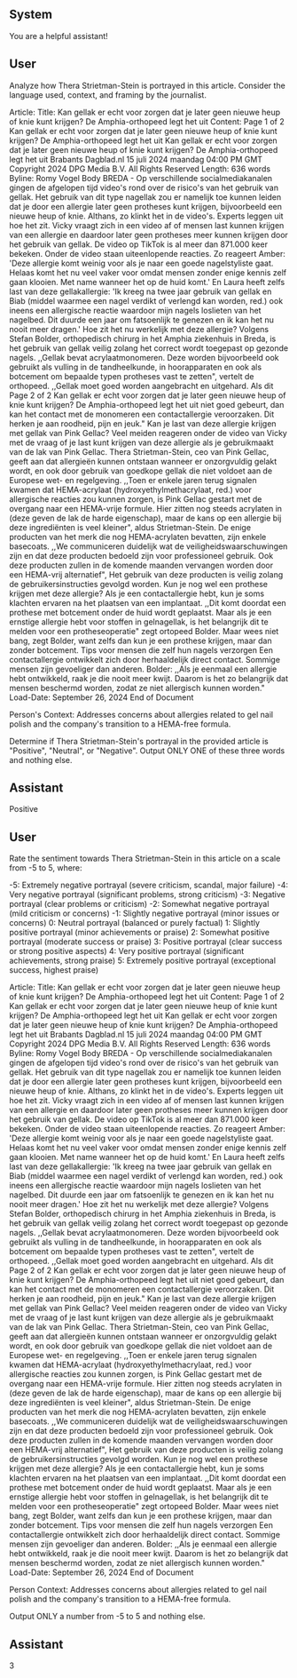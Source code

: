 ## System

You are a helpful assistant!

## User


Analyze how Thera Strietman-Stein is portrayed in this article. Consider the language used, context, and framing by the journalist.

Article:
Title: Kan gellak er echt voor zorgen dat je later geen nieuwe heup of knie kunt krijgen? De Amphia-orthopeed legt het uit
Content: Page 1 of 2
Kan gellak er echt voor zorgen dat je later geen nieuwe heup of knie kunt krijgen? De Amphia-orthopeed legt 
het uit
Kan gellak er echt voor zorgen dat je later geen nieuwe heup of knie kunt 
krijgen? De Amphia-orthopeed legt het uit
Brabants Dagblad.nl
15 juli 2024 maandag 04:00 PM GMT
Copyright 2024 DPG Media B.V. All Rights Reserved
Length: 636 words
Byline: Romy Vogel
Body
BREDA - Op verschillende socialmediakanalen gingen de afgelopen tijd video's rond over de risico's van het 
gebruik van gellak. Het gebruik van dit type nagellak zou er namelijk toe kunnen leiden dat je door een allergie 
later geen protheses kunt krijgen, bijvoorbeeld een nieuwe heup of knie. Althans, zo klinkt het in de video's. Experts 
leggen uit hoe het zit.
Vicky vraagt zich in een video af of mensen last kunnen krijgen van een allergie en daardoor later geen protheses 
meer kunnen krijgen door het gebruik van gellak. De video op TikTok is al meer dan 871.000 keer bekeken. Onder 
de video staan uiteenlopende reacties.
Zo reageert Amber: 'Deze allergie komt weinig voor als je naar een goede nagelstyliste gaat. Helaas komt het nu 
veel vaker voor omdat mensen zonder enige kennis zelf gaan klooien. Met name wanneer het op de huid komt.' En 
Laura heeft zelfs last van deze gellakallergie: 'Ik kreeg na twee jaar gebruik van gellak en Biab (middel waarmee 
een nagel verdikt of verlengd kan worden, red.) ook ineens een allergische reactie waardoor mijn nagels loslieten 
van het nagelbed. Dit duurde een jaar om fatsoenlijk te genezen en ik kan het nu nooit meer dragen.'
Hoe zit het nu werkelijk met deze allergie?
Volgens Stefan Bolder, orthopedisch chirurg in het Amphia ziekenhuis in Breda, is het gebruik van gellak veilig 
zolang het correct wordt toegepast op gezonde nagels. ,,Gellak bevat acrylaatmonomeren. Deze worden 
bijvoorbeeld ook gebruikt als vulling in de tandheelkunde, in hoorapparaten en ook als botcement om bepaalde 
typen protheses vast te zetten", vertelt de orthopeed. ,,Gellak moet goed worden aangebracht en uitgehard. Als dit 
Page 2 of 2
Kan gellak er echt voor zorgen dat je later geen nieuwe heup of knie kunt krijgen? De Amphia-orthopeed legt 
het uit
niet goed gebeurt, dan kan het contact met de monomeren een contactallergie veroorzaken. Dit herken je aan 
roodheid, pijn en jeuk."
Kan je last van deze allergie krijgen met gellak van Pink Gellac?
Veel meiden reageren onder de video van Vicky met de vraag of je last kunt krijgen van deze allergie als je 
gebruikmaakt van de lak van Pink Gellac. Thera Strietman-Stein, ceo van Pink Gellac, geeft aan dat allergieën 
kunnen ontstaan wanneer er onzorgvuldig gelakt wordt, en ook door gebruik van goedkope gellak die niet voldoet 
aan de Europese wet- en regelgeving. ,,Toen er enkele jaren terug signalen kwamen dat HEMA-acrylaat 
(hydroxyethylmethacrylaat, red.) voor allergische reacties zou kunnen zorgen, is Pink Gellac gestart met de 
overgang naar een HEMA-vrije formule. Hier zitten nog steeds acrylaten in (deze geven de lak de harde 
eigenschap), maar de kans op een allergie bij deze ingrediënten is veel kleiner", aldus Strietman-Stein.
De enige producten van het merk die nog HEMA-acrylaten bevatten, zijn enkele basecoats. ,,We communiceren 
duidelijk wat de veiligheidswaarschuwingen zijn en dat deze producten bedoeld zijn voor professioneel gebruik. 
Ook deze producten zullen in de komende maanden vervangen worden door een HEMA-vrij alternatief", Het 
gebruik van deze producten is veilig zolang de gebruikersinstructies gevolgd worden.
Kun je nog wel een prothese krijgen met deze allergie?
Als je een contactallergie hebt, kun je soms klachten ervaren na het plaatsen van een implantaat. ,,Dit komt doordat 
een prothese met botcement onder de huid wordt geplaatst. Maar als je een ernstige allergie hebt voor stoffen in 
gelnagellak, is het belangrijk dit te melden voor een protheseoperatie" zegt ortopeed Bolder. Maar wees niet bang, 
zegt Bolder, want zelfs dan kun je een prothese krijgen, maar dan zonder botcement.
Tips voor mensen die zelf hun nagels verzorgen
Een contactallergie ontwikkelt zich door herhaaldelijk direct contact. Sommige mensen zijn gevoeliger dan anderen. 
Bolder: ,,Als je eenmaal een allergie hebt ontwikkeld, raak je die nooit meer kwijt. Daarom is het zo belangrijk dat 
mensen beschermd worden, zodat ze niet allergisch kunnen worden."
Load-Date: September 26, 2024
End of Document

Person's Context: Addresses concerns about allergies related to gel nail polish and the company's transition to a HEMA-free formula.

Determine if Thera Strietman-Stein's portrayal in the provided article is "Positive", "Neutral", or "Negative".
Output ONLY ONE of these three words and nothing else.


## Assistant

Positive

## User


Rate the sentiment towards Thera Strietman-Stein in this article on a scale from -5 to 5, where:

-5: Extremely negative portrayal (severe criticism, scandal, major failure)
-4: Very negative portrayal (significant problems, strong criticism)
-3: Negative portrayal (clear problems or criticism)
-2: Somewhat negative portrayal (mild criticism or concerns)
-1: Slightly negative portrayal (minor issues or concerns)
0: Neutral portrayal (balanced or purely factual)
1: Slightly positive portrayal (minor achievements or praise)
2: Somewhat positive portrayal (moderate success or praise)
3: Positive portrayal (clear success or strong positive aspects)
4: Very positive portrayal (significant achievements, strong praise)
5: Extremely positive portrayal (exceptional success, highest praise)

Article:
Title: Kan gellak er echt voor zorgen dat je later geen nieuwe heup of knie kunt krijgen? De Amphia-orthopeed legt het uit
Content: Page 1 of 2
Kan gellak er echt voor zorgen dat je later geen nieuwe heup of knie kunt krijgen? De Amphia-orthopeed legt 
het uit
Kan gellak er echt voor zorgen dat je later geen nieuwe heup of knie kunt 
krijgen? De Amphia-orthopeed legt het uit
Brabants Dagblad.nl
15 juli 2024 maandag 04:00 PM GMT
Copyright 2024 DPG Media B.V. All Rights Reserved
Length: 636 words
Byline: Romy Vogel
Body
BREDA - Op verschillende socialmediakanalen gingen de afgelopen tijd video's rond over de risico's van het 
gebruik van gellak. Het gebruik van dit type nagellak zou er namelijk toe kunnen leiden dat je door een allergie 
later geen protheses kunt krijgen, bijvoorbeeld een nieuwe heup of knie. Althans, zo klinkt het in de video's. Experts 
leggen uit hoe het zit.
Vicky vraagt zich in een video af of mensen last kunnen krijgen van een allergie en daardoor later geen protheses 
meer kunnen krijgen door het gebruik van gellak. De video op TikTok is al meer dan 871.000 keer bekeken. Onder 
de video staan uiteenlopende reacties.
Zo reageert Amber: 'Deze allergie komt weinig voor als je naar een goede nagelstyliste gaat. Helaas komt het nu 
veel vaker voor omdat mensen zonder enige kennis zelf gaan klooien. Met name wanneer het op de huid komt.' En 
Laura heeft zelfs last van deze gellakallergie: 'Ik kreeg na twee jaar gebruik van gellak en Biab (middel waarmee 
een nagel verdikt of verlengd kan worden, red.) ook ineens een allergische reactie waardoor mijn nagels loslieten 
van het nagelbed. Dit duurde een jaar om fatsoenlijk te genezen en ik kan het nu nooit meer dragen.'
Hoe zit het nu werkelijk met deze allergie?
Volgens Stefan Bolder, orthopedisch chirurg in het Amphia ziekenhuis in Breda, is het gebruik van gellak veilig 
zolang het correct wordt toegepast op gezonde nagels. ,,Gellak bevat acrylaatmonomeren. Deze worden 
bijvoorbeeld ook gebruikt als vulling in de tandheelkunde, in hoorapparaten en ook als botcement om bepaalde 
typen protheses vast te zetten", vertelt de orthopeed. ,,Gellak moet goed worden aangebracht en uitgehard. Als dit 
Page 2 of 2
Kan gellak er echt voor zorgen dat je later geen nieuwe heup of knie kunt krijgen? De Amphia-orthopeed legt 
het uit
niet goed gebeurt, dan kan het contact met de monomeren een contactallergie veroorzaken. Dit herken je aan 
roodheid, pijn en jeuk."
Kan je last van deze allergie krijgen met gellak van Pink Gellac?
Veel meiden reageren onder de video van Vicky met de vraag of je last kunt krijgen van deze allergie als je 
gebruikmaakt van de lak van Pink Gellac. Thera Strietman-Stein, ceo van Pink Gellac, geeft aan dat allergieën 
kunnen ontstaan wanneer er onzorgvuldig gelakt wordt, en ook door gebruik van goedkope gellak die niet voldoet 
aan de Europese wet- en regelgeving. ,,Toen er enkele jaren terug signalen kwamen dat HEMA-acrylaat 
(hydroxyethylmethacrylaat, red.) voor allergische reacties zou kunnen zorgen, is Pink Gellac gestart met de 
overgang naar een HEMA-vrije formule. Hier zitten nog steeds acrylaten in (deze geven de lak de harde 
eigenschap), maar de kans op een allergie bij deze ingrediënten is veel kleiner", aldus Strietman-Stein.
De enige producten van het merk die nog HEMA-acrylaten bevatten, zijn enkele basecoats. ,,We communiceren 
duidelijk wat de veiligheidswaarschuwingen zijn en dat deze producten bedoeld zijn voor professioneel gebruik. 
Ook deze producten zullen in de komende maanden vervangen worden door een HEMA-vrij alternatief", Het 
gebruik van deze producten is veilig zolang de gebruikersinstructies gevolgd worden.
Kun je nog wel een prothese krijgen met deze allergie?
Als je een contactallergie hebt, kun je soms klachten ervaren na het plaatsen van een implantaat. ,,Dit komt doordat 
een prothese met botcement onder de huid wordt geplaatst. Maar als je een ernstige allergie hebt voor stoffen in 
gelnagellak, is het belangrijk dit te melden voor een protheseoperatie" zegt ortopeed Bolder. Maar wees niet bang, 
zegt Bolder, want zelfs dan kun je een prothese krijgen, maar dan zonder botcement.
Tips voor mensen die zelf hun nagels verzorgen
Een contactallergie ontwikkelt zich door herhaaldelijk direct contact. Sommige mensen zijn gevoeliger dan anderen. 
Bolder: ,,Als je eenmaal een allergie hebt ontwikkeld, raak je die nooit meer kwijt. Daarom is het zo belangrijk dat 
mensen beschermd worden, zodat ze niet allergisch kunnen worden."
Load-Date: September 26, 2024
End of Document

Person Context: Addresses concerns about allergies related to gel nail polish and the company's transition to a HEMA-free formula.

Output ONLY a number from -5 to 5 and nothing else.


## Assistant

3

